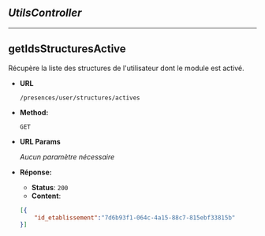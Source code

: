 *UtilsController*
 -------- 
 ---- 

**getIdsStructuresActive**
----
  Récupère la liste des structures de l'utilisateur dont le module est activé.

* **URL**

  `/presences/user/structures/actives`

* **Method:**
 
  `GET`
  
*  **URL Params**

   _Aucun paramètre nécessaire_

* **Réponse:**
  
   * **Status**: `200`
   * **Content**: 
    ```json
    [{
        "id_etablissement":"7d6b93f1-064c-4a15-88c7-815ebf33815b"
    }]
    ``` 